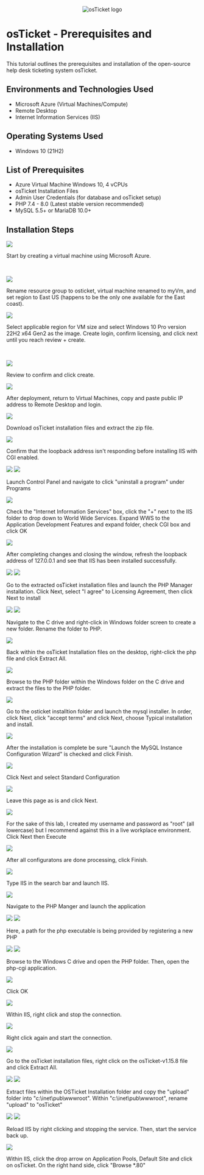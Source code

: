 <p align="center">
<img src="https://i.imgur.com/Clzj7Xs.png" alt="osTicket logo"/>
</p>

<h1>osTicket - Prerequisites and Installation</h1>
This tutorial outlines the prerequisites and installation of the open-source help desk ticketing system osTicket.<br />

<h2>Environments and Technologies Used</h2>

- Microsoft Azure (Virtual Machines/Compute)
- Remote Desktop
- Internet Information Services (IIS)

<h2>Operating Systems Used </h2>

- Windows 10</b> (21H2)

<h2>List of Prerequisites</h2>

- Azure Virtual Machine Windows 10, 4 vCPUs
- osTicket Installation Files
- Admin User Credentials (for database and osTicket setup)
- PHP 7.4 - 8.0 (Latest stable version recommended)
- MySQL 5.5+ or MariaDB 10.0+

<h2>Installation Steps</h2>

<p>
<img src="https://github.com/user-attachments/assets/e7bbd916-aaab-4319-ba99-b71104f8a810" />
</p>
<p>
Start by creating a virtual machine using Microsoft Azure.
</p>
<br />

<p>
<img src="https://github.com/user-attachments/assets/453a8391-73ac-4bd9-92b3-734f5498693e" />

</p>
<p>
Rename resource group to osticket, virtual machine renamed to myVm, and set region to East US (happens to be the only one available for the East coast).
<br />

<p>
<img src="https://github.com/user-attachments/assets/bd2ddfae-4046-41f9-a90b-b7931b542b4e" />
</p>
<p>
Select applicable region for VM size and select Windows 10 Pro version 22H2 x64 Gen2 as the image. Create login, confirm licensing, and click next until you reach review + create.
</p>
<br />

<p>
<img src="https://github.com/user-attachments/assets/5cf8b52f-ff83-4ff4-9946-b1f7c6f05cc3" />
</p>
<p>
Review to confirm and click create.
</p>

<p>
<img src="https://github.com/user-attachments/assets/d95163e7-6162-4617-814b-37b323324aec" />
</p>
<p>
After deployment, return to Virtual Machines, copy and paste public IP address to Remote Desktop and login.
</p>

<p>
<img src="https://github.com/user-attachments/assets/8c0bdd73-2b8f-4d26-8c62-364d6e7837ff" />
</p>
<p>
Download osTicket installation files and extract the zip file.
</p>

<p>
<img src="https://github.com/user-attachments/assets/afab5c7a-4173-48b9-9b51-a68465ad8e79" />
</p>
<p>
Confirm that the loopback address isn't responding before installing IIS with CGI enabled.
</p>

<p>
<img src="https://github.com/user-attachments/assets/61c16cf5-df9c-4b57-97a8-9d2a8ac44b9c" />
<img src="https://github.com/user-attachments/assets/ae817770-7abb-4bc7-9cdc-6d4f69372d37" />
</p>
<p>
Launch Control Panel and navigate to click "uninstall a program" under Programs
</p>

<p>
<img src="https://github.com/user-attachments/assets/ce78044f-c73b-40f5-be17-c7082675c0db" />
</p>
<p>
Check the "Internet Information Services" box, click the "+" next to the IIS folder to drop down to World Wide Services. Expand WWS to the Application Development Features and expand folder, check CGI box and click OK 
</p>

<p>
<img src="https://github.com/user-attachments/assets/8296ca4c-553c-4436-b151-c9498430987f" />
</p>
<p>
After completing changes and closing the window, refresh the loopback address of 127.0.0.1 and see that IIS has been installed successfully.
</p>

<p>
<img src="https://github.com/user-attachments/assets/cd105dd7-5c4c-4724-a1a7-50392bdaba37" />
<img src="https://github.com/user-attachments/assets/abca6951-b8b4-4b08-9e9f-6b4bda4bb4ec" />
</p>
<p>
Go to the extracted osTicket installation files and launch the PHP Manager installation. Click Next, select "I agree" to Licensing Agreement, then click Next to install
</p>

<p>
<img src="https://github.com/user-attachments/assets/63d1ae97-b2e7-4f31-a007-862686a65349" />
<img src="https://github.com/user-attachments/assets/e4c1a348-5760-41fa-950c-28c6436c2c45" />
</p>
<p>
Navigate to the C drive and right-click in Windows folder screen to create a new folder. Rename the folder to PHP.
</p>

<p>
<img src="https://github.com/user-attachments/assets/0f0d30bc-b350-41ef-85bf-f35c9ddb2cd0" />
</p>
<p>
Back within the osTicket Installation files on the desktop, right-click the php file and click Extract All.
</p>

<p>
<img src="https://github.com/user-attachments/assets/e5635f9b-cd0a-408d-9aee-f2ae1e42d124" />
</p>
<p>
Browse to the PHP folder within the Windows folder on the C drive and extract the files to the PHP folder.
</p>

<p>
<img src="https://github.com/user-attachments/assets/be11db9e-1a27-4c09-b8b8-e5935849f7da" />
</p>
<p>
Go to the osticket installtion folder and launch the mysql installer. In order, click Next, click "accept terms" and click Next, choose Typical installation and install.  
</p>

<p>
<img src="https://github.com/user-attachments/assets/5c11221e-5fbb-4d54-bc5c-02986e7430c8" />
</p>
</p>
After the installation is complete be sure "Launch the MySQL Instance Configuration Wizard" is checked and click Finish.
<p>

<p>
<img src="https://github.com/user-attachments/assets/e0efc8e2-fdb9-4a90-8b94-b19860a45be6" />
</p>
<p>
Click Next and select Standard Configuration 
</p>

<p>
<img src="https://github.com/user-attachments/assets/dcfc2540-a04d-4523-9d27-e2941f4794a3" />
</p>
<p>
Leave this page as is and click Next. 
</p>

<p>
<img src="https://github.com/user-attachments/assets/db41c205-107d-4627-b433-e4d8c903852a" />
</p>
<p>
For the sake of this lab, I created my username and password as "root" (all lowercase) but I recommend against this in a live workplace environment. Click Next then Execute
</p>

<p>
<img src="https://github.com/user-attachments/assets/e49618c9-76e3-4be1-a2e8-9777bf29e93e" />
</p>
<p>
After all configuratons are done processing, click Finish.
</p>

<p>
<img src="https://github.com/user-attachments/assets/02ae61dd-75d3-4a0a-b2b3-b6f5b24e2ea3" />
</p>
<p>
Type IIS in the search bar and launch IIS.
</p>

<p>
<img src="https://github.com/user-attachments/assets/02f2a2ce-23c3-4e31-af65-7477658371cd" />
</p>
<p>
Navigate to the PHP Manger and launch the application
</p>

<p>
<img src="https://github.com/user-attachments/assets/425e018d-896e-4c44-81ef-10ff2562d791" />
<img src="https://github.com/user-attachments/assets/58612f39-eae9-421c-8147-71ea53ad5648" />
</p>
<p>
Here, a path for the php executable is being provided by registering a new PHP
</p>

<p>
<img src="https://github.com/user-attachments/assets/a32b0ee1-b169-489b-b766-e89548e78402" />
<img src="https://github.com/user-attachments/assets/28d94fa5-1293-4b26-83fb-0de06a4a8586" />
</p>
<p>
Browse to the Windows C drive and open the PHP folder. Then, open the php-cgi application.
</p>

<p>
<img src="https://github.com/user-attachments/assets/f6b392c9-b451-4282-8edc-57a7b1cec441" />
</p>
<p>
Click OK
</p>

<p>
<img src="https://github.com/user-attachments/assets/def26adf-949b-4be4-870b-60cd8ae2494a" />
</p>
<p>
Within IIS, right click and stop the connection.
</p>

<p>
<img src="https://github.com/user-attachments/assets/8a9c390f-f0df-4f38-9e69-54eab736f50a" />
</p>
<p>
Right click again and start the connection.
</p>

<p>
<img src="https://github.com/user-attachments/assets/aabe906f-f32b-4386-a617-95d3ef7edf35" />
</p>
<p>
Go to the osTicket installation files, right click on the osTicket-v1.15.8 file and click Extract All.
</p>


<p>
<img src="https://github.com/user-attachments/assets/01751dd8-5dac-43cc-8aaf-e0648b570aaa" />
<img src="https://github.com/user-attachments/assets/597d9236-a821-4eb6-9808-19244c47e338" />
</p>
<p>
Extract files within the OSTicket Installation folder and copy the "upload" folder into "c:\inet\pub\wwwroot". Within "c:\inet\pub\wwwroot", rename "upload" to "osTicket"
</p>

<p>
<img src="https://github.com/user-attachments/assets/2d59bfea-c30f-4935-b68d-318e3d9e2c57" />
<img src="https://github.com/user-attachments/assets/e301a88c-c1e5-4896-90a2-46406c683f41" />
</p>
<p>
Reload IIS by right clicking and stopping the service. Then, start the service back up.
</p>

<p>
<img src="https://github.com/user-attachments/assets/990a0482-4048-4fdd-aa3a-cba979b5af87" />
</p>
<p>
Within IIS, click the drop arrow on Application Pools, Default Site and click on osTicket. On the right hand side, click "Browse *.80"
</p>

<p>

</p>
<p>

</p>

